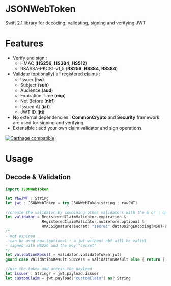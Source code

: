# JSONWebToken
Swift 2.1 library for decoding, validating, signing and verifying JWT

# Features

- Verify and sign :
	- HMAC (**HS256**, **HS384**, **HS512**)
	- RSASSA-PKCS1-v1_5 (**RS256**, **RS384**, **RS384**)
- Validate (optionally) all [registered claims](https://tools.ietf.org/html/rfc7519#section-4.1) :
	- Issuer (**iss**)
	- Subject (**sub**)
	- Audience (**aud**)
	- Expiration Time (**exp**)
	- Not Before (**nbf**)
	- Issued At (**iat**)
	- JWT ID (**jti**)
- No external dependencies : **CommonCrypto** and **Security** framework are used for signing and verifying 
- Extensible : add your own claim validator and sign operations

[![Carthage compatible](https://img.shields.io/badge/Carthage-compatible-4BC51D.svg?style=flat)](https://github.com/Carthage/Carthage)

# Usage

## Decode & Validation

```swift
import JSONWebToken

let rawJWT : String
let jwt : JSONWebToken = try JSONWebToken(string : rawJWT)

//create the validator by combining other validators with the & or | operator
let validator = RegisteredClaimValidator.expiration & 
				RegisteredClaimValidator.notBefore.optional &
				HMACSignature(secret: "secret".dataUsingEncoding(NSUTF8StringEncoding)!, hashFunction: .SHA256)
/*
- not expired
- can be used now (optional : a jwt without nbf will be valid)
- signed with HS256 and the key "secret"
*/
let validationResult = validator.validateToken(jwt)
guard case ValidationResult.Success = validationResult else { return }

//use the token and access the payload
let issuer : String? = jwt.payload.issuer
let customClaim = jwt.payload["customClaim"] as? String
```
